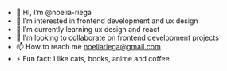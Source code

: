 - 👋 Hi, I’m @noelia-riega
- 👀 I’m interested in frontend development and ux design
- 🌱 I’m currently learning ux design and react
- 💞️ I’m looking to collaborate on frontend development projects
- 📫 How to reach me noeliariega@gmail.com
- ⚡ Fun fact: I like cats, books, anime and coffee

<!---
noelia-riega/noelia-riega is a ✨ special ✨ repository because its `README.md` (this file) appears on your GitHub profile.
You can click the Preview link to take a look at your changes.
--->
